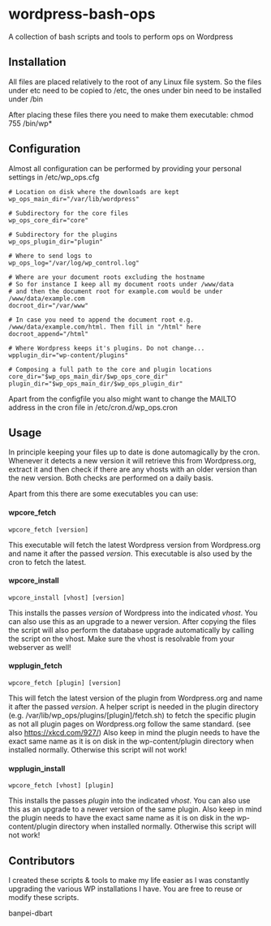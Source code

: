 # wordpress-bash-ops
A collection of bash scripts and tools to perform ops on Wordpress

## Installation
All files are placed relatively to the root of any Linux file system.
So the files under etc need to be copied to /etc, the ones under bin need to be installed under /bin

After placing these files there you need to make them executable:
chmod 755 /bin/wp*

## Configuration
Almost all configuration can be performed by providing your personal settings in /etc/wp_ops.cfg
```
# Location on disk where the downloads are kept
wp_ops_main_dir="/var/lib/wordpress"

# Subdirectory for the core files
wp_ops_core_dir="core"

# Subdirectory for the plugins
wp_ops_plugin_dir="plugin"

# Where to send logs to
wp_ops_log="/var/log/wp_control.log"

# Where are your document roots excluding the hostname
# So for instance I keep all my document roots under /www/data
# and then the document root for example.com would be under /www/data/example.com
docroot_dir="/var/www"

# In case you need to append the document root e.g. /www/data/example.com/html. Then fill in "/html" here
docroot_append="/html"

# Where Wordpress keeps it's plugins. Do not change...
wpplugin_dir="wp-content/plugins"

# Composing a full path to the core and plugin locations
core_dir="$wp_ops_main_dir/$wp_ops_core_dir"
plugin_dir="$wp_ops_main_dir/$wp_ops_plugin_dir"
```

Apart from the configfile you also might want to change the MAILTO address in the cron file in /etc/cron.d/wp_ops.cron

## Usage
In principle keeping your files up to date is done automagically by the cron. Whenever it detects a new version it will retrieve this from Wordpress.org, extract it and then check if there are any vhosts with an older version than the new version. Both checks are performed on a daily basis.

Apart from this there are some executables you can use:

#### wpcore_fetch
```
wpcore_fetch [version]
```
This executable will fetch the latest Wordpress version from Wordpress.org and name it after the passed *version*. This executable is also used by the cron to fetch the latest.

#### wpcore_install
```
wpcore_install [vhost] [version]
```
This installs the passes *version* of Wordpress into the indicated *vhost*. You can also use this as an upgrade to a newer version.
After copying the files the script will also perform the database upgrade automatically by calling the script on the vhost. Make sure the vhost is resolvable from your webserver as well!

#### wpplugin_fetch
```
wpcore_fetch [plugin] [version]
```
This will fetch the latest version of the plugin from Wordpress.org and name it after the passed *version*. A helper script is needed in the plugin directory (e.g. /var/lib/wp_ops/plugins/[plugin]/fetch.sh) to fetch the specific plugin as not all plugin pages on Wordpress.org follow the same standard. (see also https://xkcd.com/927/)
Also keep in mind the plugin needs to have the exact same name as it is on disk in the wp-content/plugin directory when installed normally. Otherwise this script will not work!

#### wpplugin_install
```
wpcore_fetch [vhost] [plugin]
```
This installs the passes *plugin* into the indicated *vhost*. You can also use this as an upgrade to a newer version of the same plugin.
Also keep in mind the plugin needs to have the exact same name as it is on disk in the wp-content/plugin directory when installed normally. Otherwise this script will not work!

## Contributors

I created these scripts & tools to make my life easier as I was constantly upgrading the various WP installations I have. You are free to reuse or modify these scripts.

banpei-dbart
